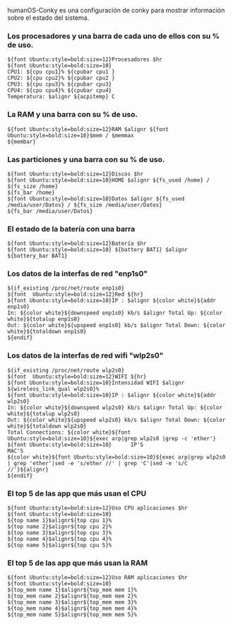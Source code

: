  humanOS-Conky es una configuración de conky para mostrar información sobre el estado del sistema.

###  Los procesadores y una barra de cada uno de ellos con su % de uso.
```
${font Ubuntu:style=bold:size=12}Procesadores $hr
${font Ubuntu:style=bold:size=10}
CPU1: ${cpu cpu1}% ${cpubar cpu1 } 
CPU2: ${cpu cpu2}% ${cpubar cpu2 }
CPU3: ${cpu cpu3}% ${cpubar cpu3}
CPU4: ${cpu cpu4}% ${cpubar cpu4}
Temperatura: $alignr ${acpitemp} C
```

### La RAM y una barra con su % de uso.
```
${font Ubuntu:style=bold:size=12}RAM $alignr ${font Ubuntu:style=bold:size=10}$mem / $memmax
${membar}
```
### Las particiones y una barra con su % de uso.
```
${font Ubuntu:style=bold:size=12}Discos $hr
${font Ubuntu:style=bold:size=10}HOME $alignr ${fs_used /home} / ${fs_size /home}
${fs_bar /home}
${font Ubuntu:style=bold:size=10}Datos $alignr ${fs_used /media/user/Datos} / ${fs_size /media/user/Datos}
${fs_bar /media/user/Datos}
```
### El estado de la batería con una barra
```
${font Ubuntu:style=bold:size=12}Batería $hr
${font Ubuntu:style=bold:size=10} ${battery BAT1} $alignr
${battery_bar BAT1}
```
### Los datos de la interfas de red "enp1s0"
```
${if_existing /proc/net/route enp1s0} 
${font  Ubuntu:style=bold:size=12}Red ${hr}
${font Ubuntu:style=bold:size=10}IP : $alignr ${color white}${addr enp1s0}
In: ${color white}${downspeed enp1s0} kb/s $alignr Total Up: ${color white}${totalup enp1s0}
Out: ${color white}${upspeed enp1s0} kb/s $alignr Total Down: ${color white}${totaldown enp1s0}
${endif}
```
### Los datos de la interfas de red wifi "wlp2s0"
```
${if_existing /proc/net/route wlp2s0} 
${font  Ubuntu:style=bold:size=12}WIFI ${hr}
${font Ubuntu:style=bold:size=10}Intensidad WIFI $alignr ${wireless_link_qual wlp2s0}% 
${font Ubuntu:style=bold:size=10}IP : $alignr ${color white}${addr wlp2s0}
In: ${color white}${downspeed wlp2s0} kb/s $alignr Total Up: ${color white}${totalup wlp2s0}
Out: ${color white}${upspeed wlp2s0} kb/s $alignr Total Down: ${color white}${totaldown wlp2s0}
Total Connections: ${color white}${font Ubuntu:style=bold:size=10}${exec arp|grep wlp2s0 |grep -c 'ether'}
${font Ubuntu:style=bold:size=10}      IP'S                             MAC'S
${color white}${font Ubuntu:style=bold:size=10}${exec arp|grep wlp2s0 | grep 'ether'|sed -e 's/ether //' | grep 'C'|sed -e 's/C //'}${alignr}
${endif}
```
### El top 5 de las app que más usan el CPU
```
${font Ubuntu:style=bold:size=12}Uso CPU aplicaciones $hr
${font Ubuntu:style=bold:size=10}
${top name 1}$alignr${top cpu 1}%
${top name 2}$alignr${top cpu 2}%
${top name 3}$alignr${top cpu 3}%
${top name 4}$alignr${top cpu 4}%
${top name 5}$alignr${top cpu 5}%
```
### El top 5 de las app que más usan la RAM
```
${font Ubuntu:style=bold:size=12}Uso RAM aplicaciones $hr
${font Ubuntu:style=bold:size=10}
${top_mem name 1}$alignr${top_mem mem 1}%
${top_mem name 2}$alignr${top_mem mem 2}%
${top_mem name 3}$alignr${top_mem mem 3}%
${top_mem name 4}$alignr${top_mem mem 4}%
${top_mem name 5}$alignr${top_mem mem 5}%
```
